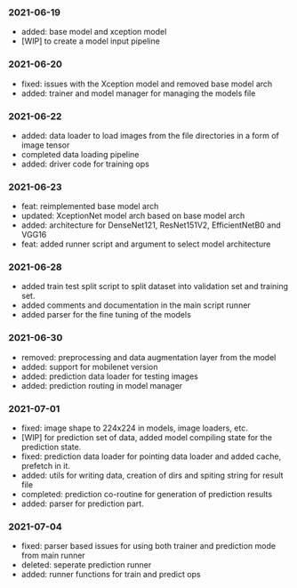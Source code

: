 ### 2021-06-19
- added: base model and xception model
- [WIP] to create a model input pipeline

### 2021-06-20
- fixed: issues with the Xception model and removed base model arch
- added: trainer and model manager for managing the models file

### 2021-06-22
- added: data loader to load images from the file directories in a form of image tensor
- completed data loading pipeline
- added: driver code for training ops

### 2021-06-23
- feat: reimplemented base model arch
- updated: XceptionNet model arch based on base model arch
- added: architecture for DenseNet121, ResNet151V2, EfficientNetB0 and VGG16
- feat: added runner script and argument to select model architecture

### 2021-06-28
- added train test split script to split dataset into validation set and training set.
- added comments and documentation in the main script runner
- added parser for the fine tuning of the models

### 2021-06-30
- removed: preprocessing and data augmentation layer from the model
- added: support for mobilenet version
- added: prediction data loader for testing images
- added: prediction routing in model manager

### 2021-07-01
- fixed: image shape to 224x224 in models, image loaders, etc. 
- [WIP] for prediction set of data, added model compiling state for the prediction state. 
- fixed: prediction data loader for pointing data loader and added cache, prefetch in it.
- added: utils for writing data, creation of dirs and spiting string for result file
- completed: prediction co-routine for generation of prediction results
- added: parser for prediction part.

### 2021-07-04
- fixed: parser based issues for using both trainer and prediction mode from main runner
- deleted: seperate prediction runner 
- added: runner functions for train and predict ops